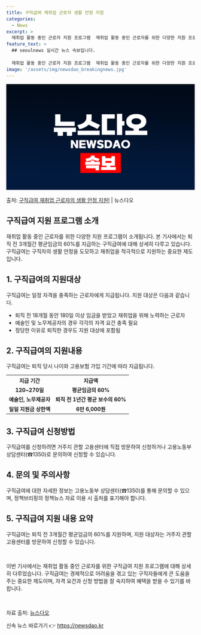 ```yaml
---
title: 구직급여 재취업 근로자 생활 안정 지원
categories:
  - News
excerpt: >
  재취업 활동 중인 근로자 지원 프로그램  재취업 활동 중인 근로자를 위한 다양한 지원 프로그램이 마련되어 있…
feature_text: >
  ## seoulnews 실시간 뉴스 속보입니다.

  재취업 활동 중인 근로자 지원 프로그램  재취업 활동 중인 근로자를 위한 다양한 지원 프로그램이 마련되어 있…
image: '/assets/img/newsdao_breakingnews.jpg'
---
```


![뉴스다오 속보](/assets/img/newsdao_breakingnews.jpg)

<p>출처: <a href="https://newsdao.kr/4683" rel="dofollow">구직급여 재취업 근로자의 생활 안정 지원!</a> | 뉴스다오</p>

<h2>구직급여 지원 프로그램 소개</h2>
<p data-ke-size="size16">재취업 활동 중인 근로자를 위한 다양한 지원 프로그램이 소개됩니다. 본 기사에서는 퇴직 전 3개월간 평균임금의 60%를 지급하는 구직급여에 대해 상세히 다루고 있습니다. 구직급여는 구직자의 생활 안정을 도모하고 재취업을 적극적으로 지원하는 중요한 제도입니다.</p>

<h2>1. 구직급여의 지원대상</h2>
<p data-ke-size="size16">구직급여는 일정 자격을 충족하는 근로자에게 지급됩니다. 지원 대상은 다음과 같습니다.</p>
<ul>
    <li>퇴직 전 18개월 동안 180일 이상 임금을 받았고 재취업을 위해 노력하는 근로자</li>
    <li>예술인 및 노무제공자의 경우 각각의 자격 요건 충족 필요</li>
    <li>정당한 이유로 퇴직한 경우도 지원 대상에 포함됨</li>
</ul>

<h2>2. 구직급여의 지원내용</h2>
<p data-ke-size="size16">구직급여는 퇴직 당시 나이와 고용보험 가입 기간에 따라 지급됩니다.</p>
<table>
    <tr>
        <th>지급 기간</th>
        <th>지급액</th>
    </tr>
    <tr>
        <td style="text-align: center; height: 17px;"><b>120~270일</b></td>
        <td style="text-align: center; height: 17px;"><b>평균임금의 60%</b></td>
    </tr>
    <tr>
        <td style="text-align: center; height: 17px;"><b>예술인, 노무제공자</b></td>
        <td style="text-align: center; height: 17px;"><b>퇴직 전 1년간 평균 보수의 60%</b></td>
    </tr>
    <tr>
        <td style="text-align: center; height: 17px;"><b>일일 지원금 상한액</b></td>
        <td style="text-align: center; height: 17px;"><b>6만 6,000원</b></td>
    </tr>
</table>

<h2>3. 구직급여 신청방법</h2>
<p data-ke-size="size16">구직급여를 신청하려면 거주지 관할 고용센터에 직접 방문하여 신청하거나 고용노동부 상담센터(☎1350)로 문의하여 신청할 수 있습니다.</p>

<h2>4. 문의 및 주의사항</h2>
<p data-ke-size="size16">구직급여에 대한 자세한 정보는 고용노동부 상담센터(☎1350)를 통해 문의할 수 있으며, 정책브리핑의 정책뉴스 자료 이용 시 출처를 표기해야 합니다.</p>

<h2>5. 구직급여 지원 내용 요약</h2>
<p data-ke-size="size16">구직급여는 퇴직 전 3개월간 평균임금의 60%를 지원하며, 지원 대상자는 거주지 관할 고용센터를 방문하여 신청할 수 있습니다.</p>

<p data-ke-size="size16">&nbsp;</p>

<p data-ke-size="size16">이번 기사에서는 재취업 활동 중인 근로자를 위한 구직급여 지원 프로그램에 대해 상세히 다루었습니다. 구직급여는 경제적으로 어려움을 겪고 있는 구직자들에게 큰 도움을 주는 중요한 제도이며, 자격 요건과 신청 방법을 잘 숙지하여 혜택을 받을 수 있기를 바랍니다.</p>

<p data-ke-size="size16">&nbsp;</p>

<p data-ke-size="size16">자료 출처: <a href="https://newsdao.kr/4683">뉴스다오</a></p> 

신속 뉴스 바로가기 👉 <a href="https://newsdao.kr" rel="dofollow">https://newsdao.kr</a>


